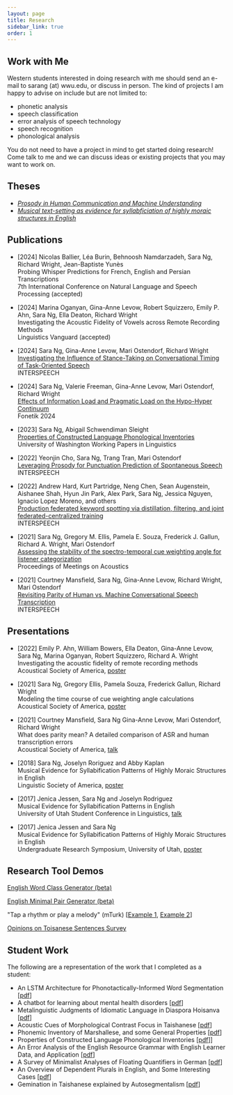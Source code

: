 ```yaml
---
layout: page
title: Research
sidebar_link: true
order: 1
---
```



## Work with Me

Western students interested in doing research with me should send an e-mail to sarang (at) wwu.edu, or discuss in person. The kind of projects I am happy to advise on include but are not limited to:

- phonetic analysis
- speech classification
- error analysis of speech technology
- speech recognition
- phonological analysis

You do not need to have a project in mind to get started doing research! Come talk to me and we can discuss ideas or existing projects that you may want to work on.

## Theses
- [*Prosody in Human Communication and Machine Understanding*](docs/phd-thesis.pdf)
- [*Musical text-setting as evidence for syllabficiation of highly moraic structures in English*](docs/thesis.pdf)

## Publications
- [2024] Nicolas Ballier, Léa Burin, Behnoosh Namdarzadeh, Sara Ng, Richard Wright, Jean-Baptiste Yunès
<br>Probing Whisper Predictions for French, English and Persian Transcriptions
<br>7th International Conference on Natural Language and Speech Processing (accepted)

- [2024] Marina Oganyan, Gina-Anne Levow, Robert Squizzero, Emily P. Ahn, Sara Ng, Ella Deaton, Richard Wright
<br>Investigating the Acoustic Fidelity of Vowels across Remote Recording Methods
<br>Linguistics Vanguard (accepted)

- [2024] Sara Ng, Gina-Anne Levow, Mari Ostendorf, Richard Wright
<br>[Investigating the Influence of Stance-Taking on Conversational Timing of Task-Oriented Speech](https://www.isca-archive.org/interspeech_2024/ng24b_interspeech.pdf)
<br>INTERSPEECH

- [2024] Sara Ng, Valerie Freeman, Gina-Anne Levow, Mari Ostendorf, Richard Wright 
<br>[Effects of Information Load and Pragmatic Load on the Hypo-Hyper Continuum](https://zenodo.org/records/11396102)
<br>Fonetik 2024

- [2023] Sara Ng, Abigail Schwendiman Sleight
<br>[Properties of Constructed Language Phonological Inventories](https://digital.lib.washington.edu/researchworks/items/8564e9aa-c15a-4bb0-9402-3095ba7dbb4d)
<br>University of Washington Working Papers in Linguistics

- [2022] Yeonjin Cho, Sara Ng, Trang Tran, Mari Ostendorf
<br>[Leveraging Prosody for Punctuation Prediction of Spontaneous Speech](https://www.isca-speech.org/archive/interspeech_2022/cho22b_interspeech.html) 
<br>INTERSPEECH

- [2022] Andrew Hard, Kurt Partridge, Neng Chen, Sean Augenstein, Aishanee Shah, Hyun Jin Park, Alex Park, Sara Ng, Jessica Nguyen, Ignacio Lopez Moreno, and others
<br>[Production federated keyword spotting via distillation, filtering, and joint federated-centralized training](https://arxiv.org/abs/2204.06322)
<br>INTERSPEECH

- [2021] Sara Ng, Gregory M. Ellis, Pamela E. Souza, Frederick J. Gallun, Richard A. Wright, Mari Ostendorf
<br>[Assessing the stability of the spectro-temporal cue weighting angle for listener categorization](https://pubs.aip.org/asa/poma/article/45/1/050009/2879399/Assessing-the-stability-of-the-spectro-temporal)
<br>Proceedings of Meetings on Acoustics

- [2021] Courtney Mansfield, Sara Ng, Gina-Anne Levow, Richard Wright, Mari Ostendorf 
<br>[Revisiting Parity of Human vs. Machine Conversational Speech Transcription](https://www.isca-speech.org/archive/interspeech_2021/mansfield21_interspeech.html)
<br>INTERSPEECH


## Presentations

- [2022] Emily P. Ahn, William Bowers, Ella Deaton, Gina-Anne Levow, Sara Ng, Marina Oganyan, Robert Squizzero, Richard A. Wright
<br>Investigating the acoustic fidelity of remote recording methods
<br>Acoustical Society of America, [poster](https://acousticalsociety.org/wp-content/uploads/2022/06/Denver-program.pdf)

- [2021] Sara Ng, Gregory Ellis, Pamela Souza, Frederick Gallun, Richard Wright
<br>Modeling the time course of cue weighting angle calculations
<br>Acoustical Society of America, [poster](docs/ASA_cue_profile.pdf)

- [2021] Courtney Mansfield, Sara Ng Gina-Anne Levow, Mari Ostendorf, Richard Wright
<br>What does parity mean? A detailed comparison of ASR and human transcription errors
<br>Acoustical Society of America, [talk](https://acousticalsociety.org/wp-content/uploads/2022/01/Seattle_Program.pdf)

- [2018] Sara Ng, Joselyn Roriguez and Abby Kaplan
<br>Musical Evidence for Syllabification Patterns of Highly Moraic Structures in English
<br>Linguistic Society of America, [poster](docs/lsa-poster.pdf)

- [2017] Jenica Jessen, Sara Ng and Joselyn Rodriguez
<br>Musical Evidence for Syllabification Patterns in English
<br>University of Utah Student Conference in Linguistics, [talk](docs/uuscil-talk.pdf)

- [2017] Jenica Jessen and Sara Ng
<br>Musical Evidence for Syllabification Patterns of Highly Moraic Structures in English
<br>Undergraduate Research Symposium, University of Utah, [poster](docs/urs-poster.pdf)


## Research Tool Demos

[English Word Class Generator (beta)](research/elicitations/make_wc.html)

[English Minimal Pair Generator (beta)](research/elicitations/index.html)

"Tap a rhythm or play a melody" (mTurk) \[[Example 1](research/metrical/piano_sample), [Example 2](research/metrical/taps_sample)\]

[Opinions on Toisanese Sentences Survey](research/socio/experiment.php)

## Student Work

The following are a representation of the work that I completed as a student:

- An LSTM Architecture for Phonotactically-Informed Word Segmentation \[[pdf](docs/word_segmentation.pdf)\]
- A chatbot for learning about mental health disorders \[[pdf](docs/mental_health_chatbot.pdf)\]
- Metalinguistic Judgments of Idiomatic Language in Diaspora Hoisanva \[[pdf](docs/hoisan_meta.pdf )\]
- Acoustic Cues of Morphological Contrast Focus in Taishanese \[[pdf](docs/hoisan_cf.pdf)\]
- Phonemic Inventory of Marshallese, and some General Properties \[[pdf](docs/marshallese.pdf)\]
- Properties of Constructed Language Phonological Inventories \[[pdf](docs/clips.pdf)\]\]
- An Error Analysis of the English Resource Grammar with English Learner Data, and Application \[[pdf](docs/teccl.pdf)\]
- A Survey of Minimalist Analyses of Floating Quantifiers in German \[[pdf](docs/german.pdf)\]
- An Overview of Dependent Plurals in English, and Some Interesting Cases \[[pdf](docs/dependent_plurals.pdf)\]
- Gemination in Taishanese explained by Autosegmentalism \[[pdf](docs/hoisan_gemination.pdf)\]
